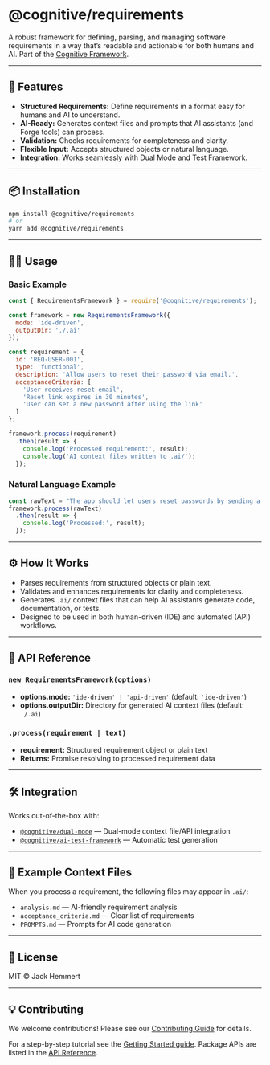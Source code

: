 # @cognitive/requirements

A robust framework for defining, parsing, and managing software requirements in a way that’s readable and actionable for both humans and AI. Part of the [Cognitive Framework](https://github.com/JackHemmert3113/cognitive-framework).

---

## 🚀 Features

- **Structured Requirements:** Define requirements in a format easy for humans and AI to understand.
- **AI-Ready:** Generates context files and prompts that AI assistants (and Forge tools) can process.
- **Validation:** Checks requirements for completeness and clarity.
- **Flexible Input:** Accepts structured objects or natural language.
- **Integration:** Works seamlessly with Dual Mode and Test Framework.

---

## 📦 Installation

```bash
npm install @cognitive/requirements
# or
yarn add @cognitive/requirements
```

---

## 🧑‍💻 Usage

### Basic Example

```js
const { RequirementsFramework } = require('@cognitive/requirements');

const framework = new RequirementsFramework({
  mode: 'ide-driven',
  outputDir: './.ai'
});

const requirement = {
  id: 'REQ-USER-001',
  type: 'functional',
  description: 'Allow users to reset their password via email.',
  acceptanceCriteria: [
    'User receives reset email',
    'Reset link expires in 30 minutes',
    'User can set a new password after using the link'
  ]
};

framework.process(requirement)
  .then(result => {
    console.log('Processed requirement:', result);
    console.log('AI context files written to .ai/');
  });
```

### Natural Language Example

```js
const rawText = "The app should let users reset passwords by sending a secure reset link to their email. The link must expire after 30 minutes.";
framework.process(rawText)
  .then(result => {
    console.log('Processed:', result);
  });
```

---

## ⚙️ How It Works

- Parses requirements from structured objects or plain text.
- Validates and enhances requirements for clarity and completeness.
- Generates `.ai/` context files that can help AI assistants generate code, documentation, or tests.
- Designed to be used in both human-driven (IDE) and automated (API) workflows.

---

## 🧩 API Reference

### `new RequirementsFramework(options)`

- **options.mode:** `'ide-driven' | 'api-driven'` (default: `'ide-driven'`)
- **options.outputDir:** Directory for generated AI context files (default: `./.ai`)

### `.process(requirement | text)`

- **requirement:** Structured requirement object or plain text
- **Returns:** Promise resolving to processed requirement data

---

## 🛠️ Integration

Works out-of-the-box with:
- [`@cognitive/dual-mode`](../dual-mode) — Dual-mode context file/API integration
- [`@cognitive/ai-test-framework`](../ai-test-framework) — Automatic test generation

---

## 📄 Example Context Files

When you process a requirement, the following files may appear in `.ai/`:
- `analysis.md` — AI-friendly requirement analysis
- `acceptance_criteria.md` — Clear list of requirements
- `PROMPTS.md` — Prompts for AI code generation

---

## 📝 License

MIT © Jack Hemmert

---

## 💡 Contributing

We welcome contributions! Please see our [Contributing Guide](../../CONTRIBUTING.md) for details.

For a step-by-step tutorial see the [Getting Started guide](../../docs/getting-started.md). Package APIs are listed in the [API Reference](../../docs/api-reference.md).